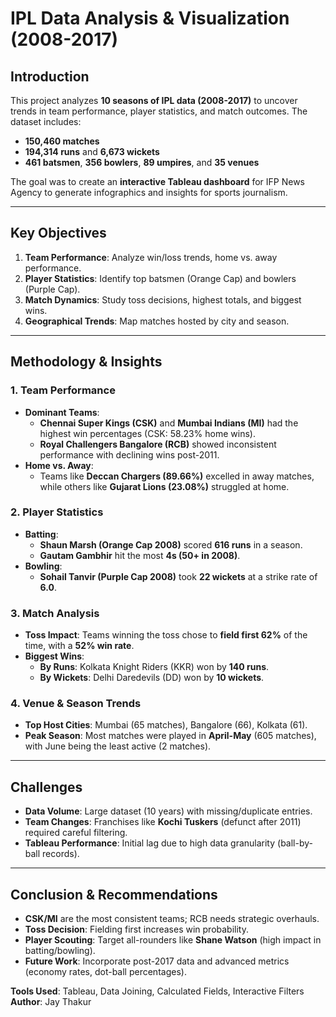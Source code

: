 # **IPL Data Analysis & Visualization (2008-2017)**

## **Introduction**  
This project analyzes **10 seasons of IPL data (2008-2017)** to uncover trends in team performance, player statistics, and match outcomes. The dataset includes:  
- **150,460 matches**  
- **194,314 runs** and **6,673 wickets**  
- **461 batsmen**, **356 bowlers**, **89 umpires**, and **35 venues**  

The goal was to create an **interactive Tableau dashboard** for IFP News Agency to generate infographics and insights for sports journalism.  

---

## **Key Objectives**  
1. **Team Performance**: Analyze win/loss trends, home vs. away performance.  
2. **Player Statistics**: Identify top batsmen (Orange Cap) and bowlers (Purple Cap).  
3. **Match Dynamics**: Study toss decisions, highest totals, and biggest wins.  
4. **Geographical Trends**: Map matches hosted by city and season.  

---

## **Methodology & Insights**  

### **1. Team Performance**  
- **Dominant Teams**:  
  - **Chennai Super Kings (CSK)** and **Mumbai Indians (MI)** had the highest win percentages (CSK: 58.23% home wins).  
  - **Royal Challengers Bangalore (RCB)** showed inconsistent performance with declining wins post-2011.  
- **Home vs. Away**:  
  - Teams like **Deccan Chargers (89.66%)** excelled in away matches, while others like **Gujarat Lions (23.08%)** struggled at home.  

### **2. Player Statistics**  
- **Batting**:  
  - **Shaun Marsh (Orange Cap 2008)** scored **616 runs** in a season.  
  - **Gautam Gambhir** hit the most **4s (50+ in 2008)**.  
- **Bowling**:  
  - **Sohail Tanvir (Purple Cap 2008)** took **22 wickets** at a strike rate of **6.0**.  

### **3. Match Analysis**  
- **Toss Impact**: Teams winning the toss chose to **field first 62%** of the time, with a **52% win rate**.  
- **Biggest Wins**:  
  - **By Runs**: Kolkata Knight Riders (KKR) won by **140 runs**.  
  - **By Wickets**: Delhi Daredevils (DD) won by **10 wickets**.  

### **4. Venue & Season Trends**  
- **Top Host Cities**: Mumbai (65 matches), Bangalore (66), Kolkata (61).  
- **Peak Season**: Most matches were played in **April-May** (605 matches), with June being the least active (2 matches).  

---

## **Challenges**  
- **Data Volume**: Large dataset (10 years) with missing/duplicate entries.  
- **Team Changes**: Franchises like **Kochi Tuskers** (defunct after 2011) required careful filtering.  
- **Tableau Performance**: Initial lag due to high data granularity (ball-by-ball records).  

---

## **Conclusion & Recommendations**  
- **CSK/MI** are the most consistent teams; RCB needs strategic overhauls.  
- **Toss Decision**: Fielding first increases win probability.  
- **Player Scouting**: Target all-rounders like **Shane Watson** (high impact in batting/bowling).  
- **Future Work**: Incorporate post-2017 data and advanced metrics (economy rates, dot-ball percentages).  

**Tools Used**: Tableau, Data Joining, Calculated Fields, Interactive Filters  
**Author**: Jay Thakur
